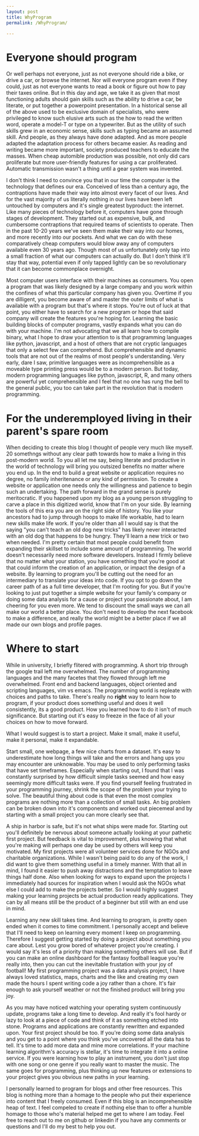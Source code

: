 ```yaml
---
layout: post
title: WhyProgram
permalink: /WhyProgram/

---
```



# Everyone should program

Or well perhaps not everyone, just as not everyone should ride a bike, or drive a car, or browse the internet. Nor will everyone program even if they could, just as not everyone wants to read a book or figure out how to pay their taxes online. But in this day and age, we take it as given that most functioning adults should gain skills such as the ability to drive a car, be literate, or put together a powerpoint presentation. In a historical sense all of the above used to be exclusive domain of specialists, who were privileged to know such elusive arts such as the how to read the written word, operate a model-T or type on a typewriter. But as the utility of such skills grew in an economic sense, skills such as typing became an assumed skill. And people, as they always have done adapted. And as more people adapted the adaptation process for others became easier. As reading and writing became more important, society produced teachers to educate the masses. When cheap automible production was possible, not only did cars proliferate but more user-friendly features for using a car proliferated. Automatic transmission wasn't a thing until a gear system was invented. 

I don't think I need to convince you that in our time the computer is the technology that defines our era. Conceived of less than a century ago, the contraptions have made their way into almost every facet of our lives. And for the vast majority of us literally nothing in our lives have been left untouched by computers and it's single greatest byproduct: the internet. Like many pieces of technology before it, computers have gone through stages of development. They started out as expensive, bulk, and cumbersome contraptions that required teams of scientists to operate. Then in the past 10-20 years we've seen them make their way into our homes, and more recently into our pockets. And what we can do with these comparatively cheap computers would blow away any of computers available even 30 years ago. Though most of us unfortunately only tap into a small fraction of what our computers can actually do. But I don't think it'll stay that way, potential even if only tapped lightly can be so revolutionary that it can become commonplace overnight. 

Most computer users interface with their machines as consumers. You open a program that was likely designed by a large company and you work within the confines of what this particular company has given you. Overtime if you are dilligent, you become aware of and master the outer limits of what is available with a program but that's where it stops. You're out of luck at that point, you either have to search for a new program or hope that said company will create the features you're hoping for. Learning the basic building blocks of computer programs, vastly expands what you can do with your machine. I'm not advocating that we all learn how to compile binary, what I hope to draw your attention to is that programming languages like python, javascript, and a host of others that are not cryptic languages that only a select few can comprehend. But comprehensible and dynamic tools that are not out of the realms of most people's understanding. Very early, dare I saw, primitive languages were as incomprehensible as a moveable type printing press would be to a modern person. But today, modern programming languages like python, javascript, R, and many others are powerful yet comprehensible and I feel that no one has rung the bell to the general public, you too can take part in the revolution that is modern programming. 

# For the underemployed living in their parent's spare room
When deciding to create this blog I thought of people very much like myself. 20 somethngs without any clear path towards how to make a living in this post-modern world. To you all let me say, being literate and productive in the world of technology will bring you outsized benefits no matter where you end up. In the end to build a great website or application requires no degree, no family inheritenance or any kind of permission. To create a website or application one needs only the willingness and patience to begin such an undertaking. The path forward in the grand sense is purely meritocratic. If you happened upon my blog as a young person struggling to carve a place in this digitized world, know that I'm on your side. By learning the tools of this era you are on the right side of history. You like your ancestors had to jump through hoops to make life workable, had to learn new skills make life work. If you're older than all I would say is that the saying "you can't teach an old dog new tricks" has likely never interacted with an old dog that happens to be hungry. They'll learn a new trick or two when needed. I'm pretty certain that most people could benefit from expanding their skillset to include some amount of programming. The world doesn't necessarily need more software developers. Instead I firmly believe that no matter what your station, you have something that you're good at that could inform the creation of an application, or impact the design of a website. By learning to program you'll be cutting out the need for an intermediary to translate your ideas into code. If you opt to go down the career path of as a full time developer, that I'm rooting for you. But if you're looking to just put together a simple website for your family's company or doing some data analysis for a cause or project your passionate about, I am cheering for you even more. We tend to discount the small ways we can all make our world a better place. You don't need to develop the next facebook to make a difference, and really the world might be a better place if we all made our own blogs and profile pages. 

# Where to start 

While in university, I briefly flitered with programming. A short trip through the google trail left me overwhelmed. The number of programming languages and the many facetes that they flowed through left me overwhelmed. Front end and backend languages, object oriented and scripting languages, vim vs emacs. The programming world is repleate with choices and paths to take. There's really no **right** way to learn how to program, if your product does something useful and does it well consistently, its a good product. How you learned how to do it isn't of much significance. But starting out it's easy to freeze in the face of all your choices on how to move forward. 

What I would suggest is to start a project. Make it small, make it useful, make it personal, make it expandable. 

Start small, one webpage, a few nice charts from a dataset. It's easy to underestimate how long things will take and the errors and hang ups you may encounter are unknowable. You may be used to only performing tasks that have set timeframes. Especially when starting out, I found that I was constantly surprised by how difficult simple tasks seemed and how easy seemingly more difficult tasks were. If you find yourself feeling frustrated in your programming journey, shrink the scope of the problem your trying to solve. The beautiful thing about code is that even the most complex programs are nothing more than a collection of small tasks. An big problem can be broken down into it's components and worked out piecemeal and by starting with a small project you can more clearly see that. 

A ship in harbor is safe, but it's not what ships were made for. Starting out you'll definitely be nervous about someone actually looking at your pathetic first project. But feedback is vital to improvement, plus knowing that what you're making will perhaps one day be used by others will keep you motivated. My first projects were all volunteer services done for NGOs and charitable organizations. While I wasn't being paid to do any of the work, I did want to give them something useful in a timely manner. With that all in mind, I found it easier to push away distractions and the temptation to leave things half done. Also when looking for ways to expand upon the projects I immediately had sources for inspiration when I would ask the NGOs what else I could add to make the projects better. So I would highly suggest making your learning projects be actual production ready applications. They can by all means still be the product of a beginner but still with an end use in mind. 

Learning any new skill takes time. And learning to program, is pretty open ended when it comes to time commitment. I personally accept and believe that I'll need to keep on learning every moment I keep on programming. Therefore I suggest getting started by doing a project about something you care about. Lest you grow bored of whatever project you're creating. I would say it's less of a priority than making something others will use. But if you can make an online dashboard for the fantasy football league you're really into, then you can cut the inevitable frustation with your joy of football! My first programming project was a data analysis project, I have always loved statistics, maps, charts and the like and creating my own made the hours I spent writing code a joy rather than a chore. It's fair enough to ask yourself weather or not the finished product will bring you joy. 

As you may have noticed watching your operating system continuously update, programs take a long time to develop. And really it's fool hardy or lazy to look at a piece of code and think of it as something etched into stone. Programs and applications are constantly rewritten and expanded upon. Your first project should be too. If you're doing some data analysis and you get to a point where you think you've uncovered all the data has to tell. It's time to add more data and mine more correlations. If your machine learning algorithm's accuracy is stellar, it's time to integrate it into a online service. If you were learning how to play an instrument, you don't just stop with one song or one genre if you really want to master the music. The same goes for programming, plus thinking up new features or extensions to your project gives you obvious new paths in your learning. 


I personally learned to program for blogs and other free resources. This blog is nothing more than a homage to the people who put their experience into content that I freely consumed. Even if this blog is an incomprehensible heap of text. I feel compeled to create if nothing else than to offer a humble homage to those who's material helped me get to where I am today. Feel free to reach out to me on github or linkedin if you have any comments or questions and I'll do my best to help you out.
